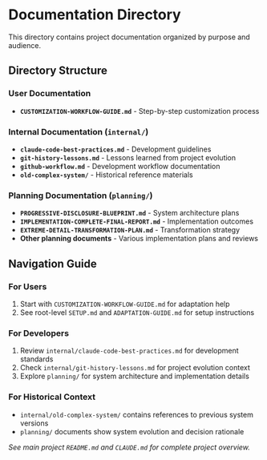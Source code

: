 # Documentation Directory

This directory contains project documentation organized by purpose and audience.

## Directory Structure

### User Documentation
- **`CUSTOMIZATION-WORKFLOW-GUIDE.md`** - Step-by-step customization process

### Internal Documentation (`internal/`)
- **`claude-code-best-practices.md`** - Development guidelines
- **`git-history-lessons.md`** - Lessons learned from project evolution  
- **`github-workflow.md`** - Development workflow documentation
- **`old-complex-system/`** - Historical reference materials

### Planning Documentation (`planning/`)
- **`PROGRESSIVE-DISCLOSURE-BLUEPRINT.md`** - System architecture plans
- **`IMPLEMENTATION-COMPLETE-FINAL-REPORT.md`** - Implementation outcomes
- **`EXTREME-DETAIL-TRANSFORMATION-PLAN.md`** - Transformation strategy
- **Other planning documents** - Various implementation plans and reviews

## Navigation Guide

### For Users
1. Start with `CUSTOMIZATION-WORKFLOW-GUIDE.md` for adaptation help
2. See root-level `SETUP.md` and `ADAPTATION-GUIDE.md` for setup instructions

### For Developers  
1. Review `internal/claude-code-best-practices.md` for development standards
2. Check `internal/git-history-lessons.md` for project evolution context
3. Explore `planning/` for system architecture and implementation details

### For Historical Context
- `internal/old-complex-system/` contains references to previous system versions
- `planning/` documents show system evolution and decision rationale

*See main project `README.md` and `CLAUDE.md` for complete project overview.*